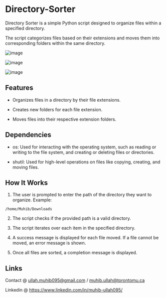 # Directory-Sorter

Directory Sorter is a simple Python script designed to organize files within a specified directory. 

The script categorizes files based on their extensions and moves them into corresponding folders within the same directory.

![image](https://github.com/user-attachments/assets/44a78e03-b203-469c-ae85-d2574a603906)

![image](https://github.com/user-attachments/assets/d8c375ae-e08d-43c9-ac2c-5ed9effcaef6)

![image](https://github.com/user-attachments/assets/03f8e445-6547-4c18-9832-95f3da849f3d)

## Features

- Organizes files in a directory by their file extensions.

- Creates new folders for each file extension.

- Moves files into their respective extension folders.

## Dependencies

- os: Used for interacting with the operating system, such as reading or writing to the file system, and creating or deleting files or directories.

- shutil: Used for high-level operations on files like copying, creating, and moving files.

## How It Works

1. The user is prompted to enter the path of the directory they want to organize. Example:

```
/home/Muhib/Downloads
```

2. The script checks if the provided path is a valid directory. 

3. The script iterates over each item in the specified directory.

4. A success message is displayed for each file moved. If a file cannot be moved, an error message is shown.

5. Once all files are sorted, a completion message is displayed.

## Links

Contact @ ullah.muhib095@gmail.com / muhib.ullah@torontomu.ca

Linkedin @ https://www.linkedin.com/in/muhib-ullah095/

